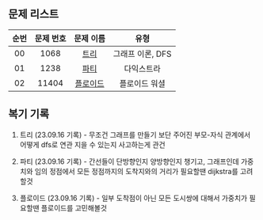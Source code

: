 ## 문제 리스트

|          순번          |       문제 번호         |        문제 이름         |        유형         |
| :-----: | :-----: | :-----: | :-----: | 
| 00 | 1068 | <a href="https://www.acmicpc.net/problem/1068">트리</a> | 그래프 이론, DFS | 
| 01 | 1238 | <a href="https://www.acmicpc.net/problem/1238">파티</a> | 다익스트라 |
| 02 | 11404 | <a href="https://www.acmicpc.net/problem/11404">플로이드</a> | 플로이드 워셜 |

## 복기 기록
1. 트리 
(23.09.16 기록) - 무조건 그래프를 만들기 보단 주어진 부모-자식 관계에서 어떻게 dfs로 연관 지을 수 있는지 사고하는게 관건 

2. 파티
(23.09.16 기록) - 간선들이 단방향인지 양방향인지 챙기고, 그래프인데 가중치와 임의 정점에서 모든 정점까지의 도착지와의 거리가 필요할땐 dijkstra를 고려할것

3. 플로이드
(23.09.16 기록) - 일부 도착점이 아닌 모든 도시쌍에 대해서 가중치가 필요할땐 플로이드를 고민해볼것